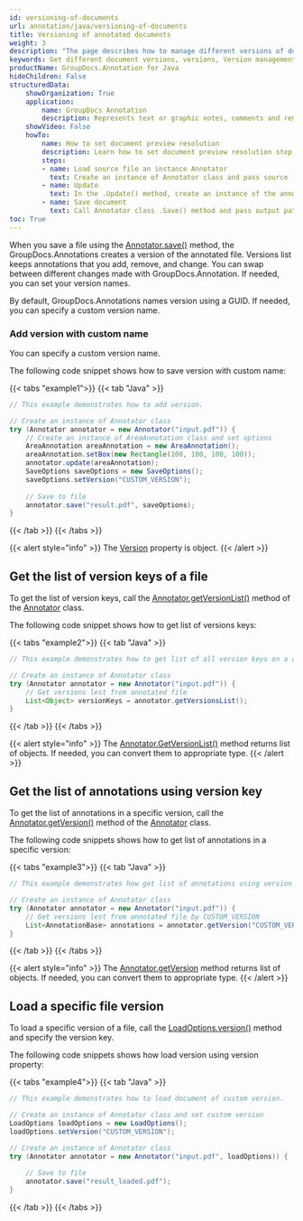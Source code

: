 ```yaml
---
id: versioning-of-documents
url: annotation/java/versioning-of-documents
title: Versioning of annotated documents
weight: 3
description: "The page describes how to manage different versions of document using GroupDocs.Annotation for Java API."
keywords: Get different document versions, versions, Version management
productName: GroupDocs.Annotation for Java
hideChildren: False
structuredData:
    showOrganization: True
    application:    
        name: GroupDocs Annotation
        description: Represents text or graphic notes, comments and remarks attached to a specific part of the content of the document using Java
    showVideo: False
    howTo:
        name: How to set document preview resolution
        description: Learn how to set document preview resolution step by step
        steps:
        - name: Load source file an instance Annotator
          text: Create an instance of Annotator class and pass source file path as a constructor parameter. You may specify absolute or relative file path as per your requirements.
        - name: Update
          text: In the .Update() method, create an instance of the annotation class and set its coordinates using the Box class.
        - name: Save document
          text: Call Annotator class .Save() method and pass output path file and instance of the SaveOptions class and set the version.
toc: True
---
```


When you save a file using the [Annotator.save()](https://reference.groupdocs.com/annotation/java/com.groupdocs.annotation/annotator/#save--) method, the GroupDocs.Annotations creates a version of the annotated file. Versions list keeps annotations that you add, remove, and change. You can swap between different changes made with GroupDocs.Annotation. If needed, you can set your version names.

By default, GroupDocs.Annotations names version using a GUID. If needed, you can specify a custom version name.

### Add version with custom name

You can specify a custom version name.
  
The following code snippet shows how to save version with custom name:

{{< tabs "example1">}}
{{< tab "Java" >}}
```java
// This example demonstrates how to add version.

// Create an instance of Annotator class
try (Annotator annotator = new Annotator("input.pdf")) {
    // Create an instance of AreaAnnotation class and set options
    AreaAnnotation areaAnnotation = new AreaAnnotation();
    areaAnnotation.setBox(new Rectangle(100, 100, 100, 100)); 
    annotator.update(areaAnnotation);
    SaveOptions saveOptions = new SaveOptions();
    saveOptions.setVersion("CUSTOM_VERSION");
    
    // Save to file
    annotator.save("result.pdf", saveOptions);
}
```
{{< /tab >}}
{{< /tabs >}}

{{< alert style="info" >}}
The [Version](https://reference.groupdocs.com/java/annotation/com.groupdocs.annotation.options/saveoptions/) property is object.
{{< /alert >}}

## Get the list of version keys of a file

To get the list of version keys, call the [Annotator.getVersionList()](https://reference.groupdocs.com/annotation/java/com.groupdocs.annotation/annotator/#getVersionsList--) method of the [Annotator](https://reference.groupdocs.com/annotation/java/com.groupdocs.annotation/annotator/) class.

The following code snippet shows how to get list of versions keys:

{{< tabs "example2">}}
{{< tab "Java" >}}
```java
// This example demonstrates how to get list of all version keys on a document.

// Create an instance of Annotator class
try (Annotator annotator = new Annotator("input.pdf")) {
    // Get versions lest from annotated file
    List<Object> versionKeys = annotator.getVersionsList();
}
```
{{< /tab >}}
{{< /tabs >}}

{{< alert style="info" >}}
The [Annotator.GetVersionList()](https://reference.groupdocs.com/annotation/java/com.groupdocs.annotation/annotator/#getVersionsList--) method returns list of objects. If needed, you can convert them to appropriate type.
{{< /alert >}}

## Get the list of annotations using version key

To get the list of annotations in a specific version, call the [Annotator.getVersion()](https://reference.groupdocs.com/annotation/java/com.groupdocs.annotation/annotator/#getVersion-java.lang.Object-) method of the [Annotator](https://reference.groupdocs.com/annotation/java/com.groupdocs.annotation/annotator/) class.

The following code snippets shows how to get list of annotations in a specific version:

{{< tabs "example3">}}
{{< tab "Java" >}}
```java
// This example demonstrates how get list of annotations using version key.

// Create an instance of Annotator class
try (Annotator annotator = new Annotator("input.pdf")) {
    // Get versions lest from annotated file by CUSTOM_VERSION
    List<AnnotationBase> annotations = annotator.getVersion("CUSTOM_VERSION");
}
```
{{< /tab >}}
{{< /tabs >}}

{{< alert style="info" >}}
The [Annotator.getVersion](https://reference.groupdocs.com/annotation/java/com.groupdocs.annotation/annotator/#getVersion-java.lang.Object-) method returns list of objects. If needed, you can convert them to appropriate type.
{{< /alert >}}

## Load a specific file version

To load a specific version of a file, call the [LoadOptions.version()](https://reference.groupdocs.com/annotation/java/com.groupdocs.annotation.options/loadoptions/#setVersion-java.lang.Object-) method and specify the version key.

The following code snippets shows how load version using version property:

{{< tabs "example4">}}
{{< tab "Java" >}}
```java
// This example demonstrates how to load document of custom version.

// Create an instance of Annotator class and set custom version
LoadOptions loadOptions = new LoadOptions();
loadOptions.setVersion("CUSTOM_VERSION");

// Create an instance of Annotator class
try (Annotator annotator = new Annotator("input.pdf", loadOptions)) {
    
    // Save to file
    annotator.save("result_loaded.pdf");
}
```
{{< /tab >}}
{{< /tabs >}}